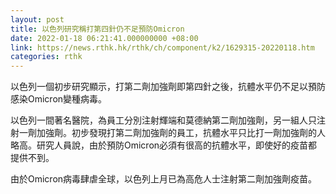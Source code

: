```yaml
---
layout: post
title: 以色列研究稱打第四針仍不足預防Omicron
date: 2022-01-18 06:21:41.000000000 +08:00
link: https://news.rthk.hk/rthk/ch/component/k2/1629315-20220118.htm
categories: rthk
---
```


以色列一個初步研究顯示，打第二劑加強劑即第四針之後，抗體水平仍不足以預防感染Omicron變種病毒。

以色列一間著名醫院，為員工分別注射輝端和莫德納第二劑加強劑，另一組人只注射一劑加強劑。初步發現打第二劑加強劑的員工，抗體水平只比打一劑加強劑的人略高。研究人員說，由於預防Omicron必須有很高的抗體水平，即使好的疫苗都提供不到。

由於Omicron病毒肆虐全球，以色列上月已為高危人士注射第二劑加強劑疫苗。
